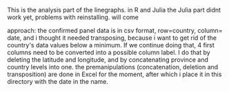 This is the analysis part of the linegraphs. in R and Julia
the Julia part didnt work yet, problems with reinstalling. will come

approach: 
the confirmed panel data is in csv format, row=country, column= date,
and i thought it needed transposing, because i want to get rid of the country's data values below a minimum. If we continue doing that, 4 first columns need to be converted into a possible column label. I do that by deleting the latitude and longitude, 
and by concatenating province and country levels into one. 
the premanipulations (concatenation, deletion and transposition) are done in Excel for the moment, after which i place it in this directory with the date in the name. 
